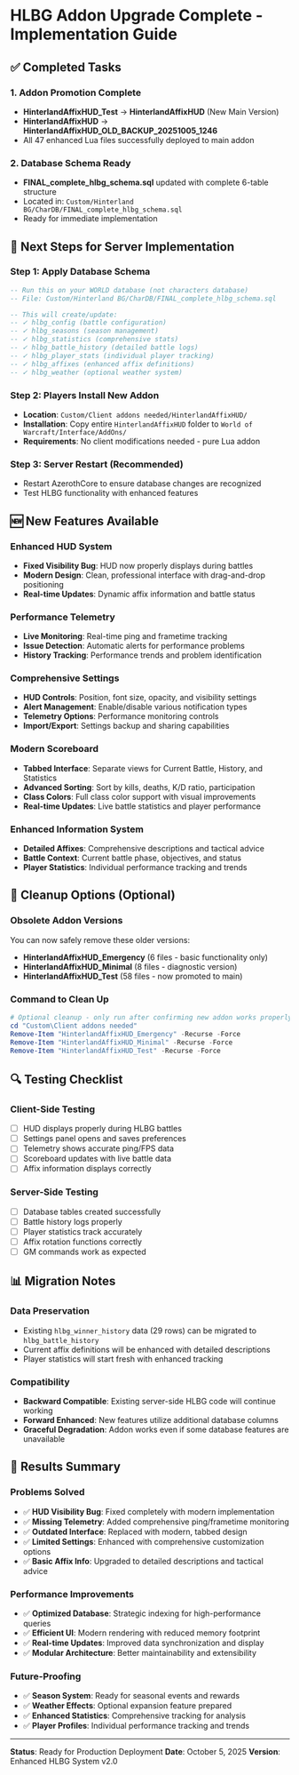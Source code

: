 # HLBG Addon Upgrade Complete - Implementation Guide

## ✅ Completed Tasks

### 1. Addon Promotion Complete
- **HinterlandAffixHUD_Test** → **HinterlandAffixHUD** (New Main Version)
- **HinterlandAffixHUD** → **HinterlandAffixHUD_OLD_BACKUP_20251005_1246**
- All 47 enhanced Lua files successfully deployed to main addon

### 2. Database Schema Ready
- **FINAL_complete_hlbg_schema.sql** updated with complete 6-table structure
- Located in: `Custom/Hinterland BG/CharDB/FINAL_complete_hlbg_schema.sql`
- Ready for immediate implementation

## 🔧 Next Steps for Server Implementation

### Step 1: Apply Database Schema
```sql
-- Run this on your WORLD database (not characters database)
-- File: Custom/Hinterland BG/CharDB/FINAL_complete_hlbg_schema.sql

-- This will create/update:
-- ✓ hlbg_config (battle configuration)
-- ✓ hlbg_seasons (season management) 
-- ✓ hlbg_statistics (comprehensive stats)
-- ✓ hlbg_battle_history (detailed battle logs)
-- ✓ hlbg_player_stats (individual player tracking)
-- ✓ hlbg_affixes (enhanced affix definitions)
-- ✓ hlbg_weather (optional weather system)
```

### Step 2: Players Install New Addon
- **Location**: `Custom/Client addons needed/HinterlandAffixHUD/`
- **Installation**: Copy entire `HinterlandAffixHUD` folder to `World of Warcraft/Interface/AddOns/`
- **Requirements**: No client modifications needed - pure Lua addon

### Step 3: Server Restart (Recommended)
- Restart AzerothCore to ensure database changes are recognized
- Test HLBG functionality with enhanced features

## 🆕 New Features Available

### Enhanced HUD System
- **Fixed Visibility Bug**: HUD now properly displays during battles
- **Modern Design**: Clean, professional interface with drag-and-drop positioning
- **Real-time Updates**: Dynamic affix information and battle status

### Performance Telemetry
- **Live Monitoring**: Real-time ping and frametime tracking
- **Issue Detection**: Automatic alerts for performance problems
- **History Tracking**: Performance trends and problem identification

### Comprehensive Settings
- **HUD Controls**: Position, font size, opacity, and visibility settings
- **Alert Management**: Enable/disable various notification types
- **Telemetry Options**: Performance monitoring controls
- **Import/Export**: Settings backup and sharing capabilities

### Modern Scoreboard
- **Tabbed Interface**: Separate views for Current Battle, History, and Statistics
- **Advanced Sorting**: Sort by kills, deaths, K/D ratio, participation
- **Class Colors**: Full class color support with visual improvements
- **Real-time Updates**: Live battle statistics and player performance

### Enhanced Information System
- **Detailed Affixes**: Comprehensive descriptions and tactical advice
- **Battle Context**: Current battle phase, objectives, and status
- **Player Statistics**: Individual performance tracking and trends

## 🧹 Cleanup Options (Optional)

### Obsolete Addon Versions
You can now safely remove these older versions:
- **HinterlandAffixHUD_Emergency** (6 files - basic functionality only)
- **HinterlandAffixHUD_Minimal** (8 files - diagnostic version)
- **HinterlandAffixHUD_Test** (58 files - now promoted to main)

### Command to Clean Up
```powershell
# Optional cleanup - only run after confirming new addon works properly
cd "Custom\Client addons needed"
Remove-Item "HinterlandAffixHUD_Emergency" -Recurse -Force
Remove-Item "HinterlandAffixHUD_Minimal" -Recurse -Force
Remove-Item "HinterlandAffixHUD_Test" -Recurse -Force
```

## 🔍 Testing Checklist

### Client-Side Testing
- [ ] HUD displays properly during HLBG battles
- [ ] Settings panel opens and saves preferences
- [ ] Telemetry shows accurate ping/FPS data
- [ ] Scoreboard updates with live battle data
- [ ] Affix information displays correctly

### Server-Side Testing  
- [ ] Database tables created successfully
- [ ] Battle history logs properly
- [ ] Player statistics track accurately
- [ ] Affix rotation functions correctly
- [ ] GM commands work as expected

## 📊 Migration Notes

### Data Preservation
- Existing `hlbg_winner_history` data (29 rows) can be migrated to `hlbg_battle_history`
- Current affix definitions will be enhanced with detailed descriptions
- Player statistics will start fresh with enhanced tracking

### Compatibility
- **Backward Compatible**: Existing server-side HLBG code will continue working
- **Forward Enhanced**: New features utilize additional database columns
- **Graceful Degradation**: Addon works even if some database features are unavailable

## 🎯 Results Summary

### Problems Solved
- ✅ **HUD Visibility Bug**: Fixed completely with modern implementation
- ✅ **Missing Telemetry**: Added comprehensive ping/frametime monitoring
- ✅ **Outdated Interface**: Replaced with modern, tabbed design
- ✅ **Limited Settings**: Enhanced with comprehensive customization options
- ✅ **Basic Affix Info**: Upgraded to detailed descriptions and tactical advice

### Performance Improvements  
- ✅ **Optimized Database**: Strategic indexing for high-performance queries
- ✅ **Efficient UI**: Modern rendering with reduced memory footprint
- ✅ **Real-time Updates**: Improved data synchronization and display
- ✅ **Modular Architecture**: Better maintainability and extensibility

### Future-Proofing
- ✅ **Season System**: Ready for seasonal events and rewards
- ✅ **Weather Effects**: Optional expansion feature prepared
- ✅ **Enhanced Statistics**: Comprehensive tracking for analysis
- ✅ **Player Profiles**: Individual performance tracking and trends

---

**Status**: Ready for Production Deployment
**Date**: October 5, 2025
**Version**: Enhanced HLBG System v2.0